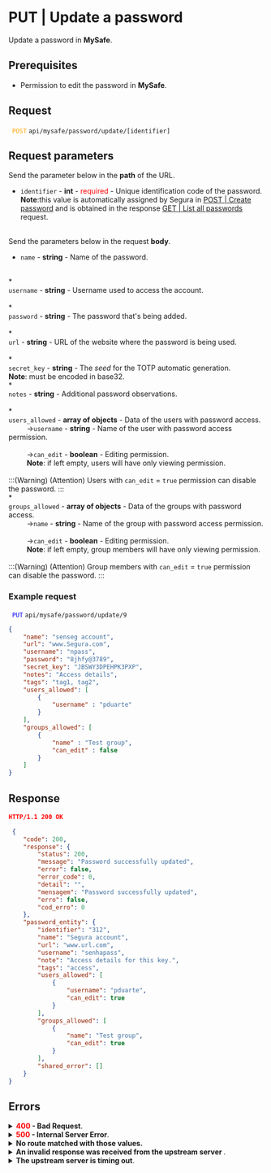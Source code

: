 # PUT | Update a password

Update a password in **MySafe**.

## Prerequisites

* Permission to edit the password in **MySafe**.

## Request


 <code><span style="color:orange"> POST</code></span> `api/mysafe/password/update/[identifier]`


## Request parameters
Send the parameter below in the **path** of the URL.

* <summary><code>identifier</code> - <b>int</b> - <span style="color:red">required</span> - Unique identification code of the password.</summary><b>Note</b>:this value is automatically assigned by Segura in  <a = href "/v4/docs/api-post-create-password">POST | Create password</a> and is obtained in the response <a = href "/v4/docs/api-get-list-all-passwords">GET | List all passwords</a> request.</summary>

<br>
Send the parameters below in the request <b>body</b>.

* <summary><code>name</code> - <b>string</b>  - Name of the password.</summary>


<br>
* <summary><code>username</code> - <b>string</b> - Username used to access the account.</summary>


<br>
* <summary><code>password</code> - <b>string</b> - The password that's being added.</summary>


<br>
* <summary><code>url</code> - <b>string</b> - URL of the website where the password is being used.</summary>


<br>
* <summary><code>secret_key</code> - <b>string</b> - The <i>seed</i> for the TOTP automatic generation.</summary><b>Note</b>: must be encoded in base32.



<br>
* <summary><code>notes</code> - <b>string</b> - Additional password observations. </summary>


<br>
* <summary><code>users_allowed</code> - <b>array of objects</b> - Data of the users with password access.</summary>

<summary>&nbsp;&emsp;&emsp;&nbsp;→<code>username</code> - <b>string</b> - Name of the user with password access permission.</summary>

<br>
<summary>&nbsp;&emsp;&emsp;&nbsp;→<code>can_edit</code> - <b>boolean</b> - Editing permission.</summary>
<summary>&nbsp;&emsp;&emsp;&nbsp;<b>Note</b>: if left empty, users will have only viewing permission.</summary>
    
 <br>
:::(Warning) (Attention)
Users with <code>can_edit</code> = <code>true</code> permission can disable the password.
:::

<br>
* <summary><code>groups_allowed</code> - <b>array of objects</b> - Data of the groups with password access.</summary>

<summary>&nbsp;&emsp;&emsp;&nbsp;→<code>name</code> - <b>string</b> - Name of the group with password access permission.</summary>

<br>
<summary>&nbsp;&emsp;&emsp;&nbsp;→<code>can_edit</code> - <b>boolean</b> - Editing permission.</summary>
<summary>&nbsp;&emsp;&emsp;&nbsp;<b>Note</b>: if left empty, group members will have only viewing permission.</summary>
    
 <br>
:::(Warning) (Attention)
Group members with <code>can_edit</code> = <code>true</code> permission can disable the password.
:::




  ### Example request

<code><span style="color:blue"> PUT</code></span> `api/mysafe/password/update/9`

```json 
{
    "name": "senseg account",
    "url": "www.Segura.com",
    "username": "npass",
    "password": "8jhfy@3789",
    "secret_key": "JBSWY3DPEHPK3PXP",
    "notes": "Access details",
    "tags": "tag1, tag2",
    "users_allowed": [
        {
            "username" : "pduarte"
        }
    ],
    "groups_allowed": [
        {
            "name" : "Test group",
            "can_edit" : false
        }
    ]
}
```
  
  
  
  ## Response 
```json
HTTP/1.1 200 OK
```
```json 
 {
    "code": 200,
    "response": {
        "status": 200,
        "message": "Password successfully updated",
        "error": false,
        "error_code": 0,
        "detail": "",
        "mensagem": "Password successfully updated",
        "erro": false,
        "cod_erro": 0
    },
    "password_entity": {
        "identifier": "312",
        "name": "Segura account",
        "url": "www.url.com",
        "username": "senhapass",
        "note": "Access details for this key.",
        "tags": "access",
        "users_allowed": [
            {
                "username": "pduarte",
                "can_edit": true
            }
        ],
        "groups_allowed": [
            {
                "name": "Test group",
                "can_edit": true
            }
        ],
        "shared_error": []
    }
}
```
 
 ## Errors
 
 <details>
<summary><b><span style="color:red">400</span> - Bad Request</b>.</summary>

***
 <b>Message: "1005: Password not found"</b>
<p><b>Possible cause</b>: the password wasn't found.<br></p>
<b>Solution</b>: check the value for the <code>identifier</code> and resend the request.

    
* * *
    
<b>Message: "1006: User does not have access"</b>
<p><b>Possible cause</b>: user isn't allowed to access this item.<br></p>

* * *
</details>


<details>
    <summary><b><span style="color:red">500</span> - Internal Server Error</b>.</summary>

***
    
<b>Message: "Unexpected error."</b><br>

<p><b>Possible cause</b>: the error is in the Segura server.<br>
        
<b>Solution</b>: contact the support team for more information.</p>
    
 ***
 </details>
 
 <details>
    <summary><b>No route matched with those values.</b></summary>

 ***
    
<b>Message: "You are not authorized to access this resource."</b>
<p><b>Possíveis causas</b>: failure in your application authentication with the Segura server.<br>
        
<b>Solution</b>: check the authentication parameters such as <code>Access Token URL</code>, <code>Client ID</code> and  <code>Client Secret</code> and request a new access token or check and correct the URL. 
* * *
</details>
     
<details>
<summary><b>An invalid response was received from the upstream server
</b>.</summary>

*** 
   
<b>Message: "An invalid response was received from the a seupstream server</b>
    
<p><b>Possible cause</b>: the upstream server may be taking too long to respond, leading to a timeout error that is interpreted as an invalid response by the proxy/gateway server.<br>
        
<b>Solution</b>: check the connectivity between the source of the request and the Segura server.
***
</details>
     
   

<details>
<summary><b>The upstream server is timing out</b>.</summary>

*** 
    
<b>Message: "The upstream server is timing out"</b>
    
<p><b>Possible cause</b>: the request time has expired.
        
<b>Solution</b>: check the connectivity between the source of the request and the Segura server.</p>
* * *
</details>